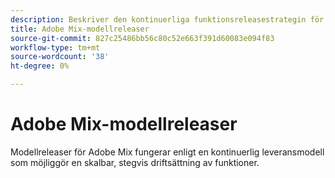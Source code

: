 ```yaml
---
description: Beskriver den kontinuerliga funktionsreleasestrategin för Adobe Mix Modeler
title: Adobe Mix-modellreleaser
source-git-commit: 827c25486bb56c80c52e663f391d60083e094f83
workflow-type: tm+mt
source-wordcount: '38'
ht-degree: 0%

---
```


# Adobe Mix-modellreleaser

Modellreleaser för Adobe Mix fungerar enligt en kontinuerlig leveransmodell som möjliggör en skalbar, stegvis driftsättning av funktioner.


<!--
## Release strategy

Adobe Mix Modeler uses feature flags (also known as "toggles") to control the visibility of new features, allowing for controlled scale testing prior to full release. This release strategy includes the following phases:

* **Limited Testing**: A phased release begins with testing by internal Adobe users. It is then made available to a small group of customer accounts to ensure that the feature meets customer needs and expectations. 

* **Start of Rollout**: Rollout of a phased release begins with the Limited Testing phase. The release is then scaled from 0% to 100% availability to customers over the course of a couple months. Phased rollout happens at the Experience Cloud Organization level, so all entitled users in an organization receive the same experience.

* **General Availability (GA)**: The feature is available to 100% of entitled Experience Cloud organizations, and feature release is complete.

With each feature release, the timeline from release start to general availability may vary. The goal is to keep releases short, so that within 2 months of release start, a feature will be generally available.


## Feature flags

Feature flags are used to control the visibility of new features during release. Adobe recommends adding `app.launchdarkly.com` to your firewall's [allowed list](https://experienceleague.adobe.com/docs/analytics/technotes/ip-addresses.html) for an optimal experience during release. Shortly after general availability is reached, the flag is removed.


## Benefits

Phased releases enable Adobe to better scale the software deployment process and ensure features are fully hardened before general availability. It also allows features to be released as soon as they are available, rather than adhering to a fixed monthly release window.

## FAQs

| Question | Answer |
| --- | --- |
| Can I request early access to a feature? | No. Early access will not be granted. |
| Does this release strategy affect my access to features? | No. Once a feature has reached general availability, you will have access to the feature if it is included in your Adobe Mix Modeler license. |

-->
